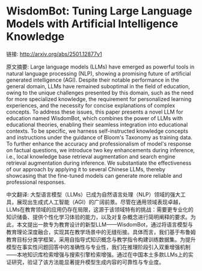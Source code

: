 # WisdomBot: Tuning Large Language Models with Artificial Intelligence Knowledge

链接: http://arxiv.org/abs/2501.12877v1

原文摘要:
Large language models (LLMs) have emerged as powerful tools in natural
language processing (NLP), showing a promising future of artificial generated
intelligence (AGI). Despite their notable performance in the general domain,
LLMs have remained suboptimal in the field of education, owing to the unique
challenges presented by this domain, such as the need for more specialized
knowledge, the requirement for personalized learning experiences, and the
necessity for concise explanations of complex concepts. To address these
issues, this paper presents a novel LLM for education named WisdomBot, which
combines the power of LLMs with educational theories, enabling their seamless
integration into educational contexts. To be specific, we harness
self-instructed knowledge concepts and instructions under the guidance of
Bloom's Taxonomy as training data. To further enhance the accuracy and
professionalism of model's response on factual questions, we introduce two key
enhancements during inference, i.e., local knowledge base retrieval
augmentation and search engine retrieval augmentation during inference. We
substantiate the effectiveness of our approach by applying it to several
Chinese LLMs, thereby showcasing that the fine-tuned models can generate more
reliable and professional responses.

中文翻译:
大型语言模型（LLMs）已成为自然语言处理（NLP）领域的强大工具，展现出生成式人工智能（AGI）的广阔前景。尽管在通用领域表现卓越，LLMs在教育领域的应用仍存在局限，这源于该领域特有的挑战：需要更专业化的知识储备、提供个性化学习体验的能力，以及对复杂概念进行简明阐释的要求。为此，本文提出一款专为教育设计的新型LLM——WisdomBot，通过将语言模型与教育理论深度融合，实现其在教学场景中的无缝衔接。具体而言，我们基于布鲁姆教育目标分类学框架，采用自指导式知识概念与教学指令构建训练数据集。为提升模型在事实性问题回答中的准确性与专业性，我们在推理阶段引入双重增强机制——本地知识库检索增强与搜索引擎检索增强。通过在中国本土多款LLMs上的实证研究，验证了该方法能显著提升模型生成内容的可靠性与专业度。

